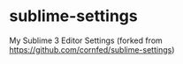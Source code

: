 sublime-settings
================

My Sublime 3 Editor Settings (forked from https://github.com/cornfed/sublime-settings)

